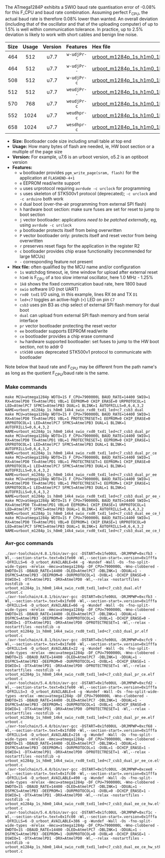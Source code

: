 The ATmega1284P exhibits a SWIO baud rate quantisation error of -0.08% for this F_CPU and baud rate combination. Assuming perfect F<sub>CPU</sub>, the actual baud rate is therefore 0.08% lower than wanted. An overall deviation (including that of the oscillator and that of the uploading computer) of up to 1.5% is well within communication tolerance. In practice, up to 2.5% deviation is likely to work with short cables and benign line noise.

|Size|Usage|Version|Features|Hex file|
|:-:|:-:|:-:|:-:|:--|
|464|512|u7.7|`w-udjPr--`|[urboot_m1284p_1s_h1m0_1k8_swio_rxd0_txd1_led+c7_csb3_dual.hex](https://raw.githubusercontent.com/stefanrueger/urboot.hex/main/mcus/atmega1284p/watchdog_1_s/internal_oscillator_h-1.25%25/%2B1m000000_hz/%2B%2B%2B1k8_baud/uart0_rxd0_txd1/led%2Bc7_csb3_dual/urboot_m1284p_1s_h1m0_1k8_swio_rxd0_txd1_led%2Bc7_csb3_dual.hex)|
|464|512|u7.7|`w-udjPr--`|[urboot_m1284p_1s_h1m0_1k8_swio_rxd0_txd1_led+c7_csb3_dual_pr.hex](https://raw.githubusercontent.com/stefanrueger/urboot.hex/main/mcus/atmega1284p/watchdog_1_s/internal_oscillator_h-1.25%25/%2B1m000000_hz/%2B%2B%2B1k8_baud/uart0_rxd0_txd1/led%2Bc7_csb3_dual/urboot_m1284p_1s_h1m0_1k8_swio_rxd0_txd1_led%2Bc7_csb3_dual_pr.hex)|
|508|512|u7.7|`w-udjPr-c`|[urboot_m1284p_1s_h1m0_1k8_swio_rxd0_txd1_led+c7_csb3_dual_pr_ce.hex](https://raw.githubusercontent.com/stefanrueger/urboot.hex/main/mcus/atmega1284p/watchdog_1_s/internal_oscillator_h-1.25%25/%2B1m000000_hz/%2B%2B%2B1k8_baud/uart0_rxd0_txd1/led%2Bc7_csb3_dual/urboot_m1284p_1s_h1m0_1k8_swio_rxd0_txd1_led%2Bc7_csb3_dual_pr_ce.hex)|
|512|512|u7.7|`weudjPr--`|[urboot_m1284p_1s_h1m0_1k8_swio_rxd0_txd1_led+c7_csb3_dual_pr_ee.hex](https://raw.githubusercontent.com/stefanrueger/urboot.hex/main/mcus/atmega1284p/watchdog_1_s/internal_oscillator_h-1.25%25/%2B1m000000_hz/%2B%2B%2B1k8_baud/uart0_rxd0_txd1/led%2Bc7_csb3_dual/urboot_m1284p_1s_h1m0_1k8_swio_rxd0_txd1_led%2Bc7_csb3_dual_pr_ee.hex)|
|570|768|u7.7|`weudjPr-c`|[urboot_m1284p_1s_h1m0_1k8_swio_rxd0_txd1_led+c7_csb3_dual_pr_ee_ce.hex](https://raw.githubusercontent.com/stefanrueger/urboot.hex/main/mcus/atmega1284p/watchdog_1_s/internal_oscillator_h-1.25%25/%2B1m000000_hz/%2B%2B%2B1k8_baud/uart0_rxd0_txd1/led%2Bc7_csb3_dual/urboot_m1284p_1s_h1m0_1k8_swio_rxd0_txd1_led%2Bc7_csb3_dual_pr_ee_ce.hex)|
|552|1024|u7.7|`weudhpr-c`|[urboot_m1284p_1s_h1m0_1k8_swio_rxd0_txd1_led+c7_csb3_dual_ee_ce_hw.hex](https://raw.githubusercontent.com/stefanrueger/urboot.hex/main/mcus/atmega1284p/watchdog_1_s/internal_oscillator_h-1.25%25/%2B1m000000_hz/%2B%2B%2B1k8_baud/uart0_rxd0_txd1/led%2Bc7_csb3_dual/urboot_m1284p_1s_h1m0_1k8_swio_rxd0_txd1_led%2Bc7_csb3_dual_ee_ce_hw.hex)|
|658|1024|u7.7|`wesdhpr-c`|[urboot_m1284p_1s_h1m0_1k8_swio_rxd0_txd1_led+c7_csb3_dual_ee_ce_hw_stk500.hex](https://raw.githubusercontent.com/stefanrueger/urboot.hex/main/mcus/atmega1284p/watchdog_1_s/internal_oscillator_h-1.25%25/%2B1m000000_hz/%2B%2B%2B1k8_baud/uart0_rxd0_txd1/led%2Bc7_csb3_dual/urboot_m1284p_1s_h1m0_1k8_swio_rxd0_txd1_led%2Bc7_csb3_dual_ee_ce_hw_stk500.hex)|

- **Size:** Bootloader code size including small table at top end
- **Usage:** How many bytes of flash are needed, ie, HW boot section or a multiple of the page size
- **Version:** For example, u7.6 is an urboot version, o5.2 is an optiboot version
- **Features:**
  + `w` bootloader provides `pgm_write_page(sram, flash)` for the application at `FLASHEND-4+1`
  + `e` EEPROM read/write support
  + `u` uses urprotocol requiring `avrdude -c urclock` for programming
  + `s` uses skeleton of STK500v1 protocol (deprecated); `-c urclock` and `-c arduino` both work
  + `d` dual boot (over-the-air programming from external SPI flash)
  + `h` hardware boot section: make sure fuses are set for reset to jump to boot section
  + `j` vector bootloader: applications *need to be patched externally*, eg, using `avrdude -c urclock`
  + `p` bootloader protects itself from being overwritten
  + `P` vector bootloader only: protects itself and reset vector from being overwritten
  + `r` preserves reset flags for the application in the register R2
  + `c` bootloader provides chip erase functionality (recommended for large MCUs)
  + `-` corresponding feature not present
- **Hex file:** often qualified by the MCU name and/or configuration
  + `1s` watchdog timeout, ie, time window for upload after external reset
  + `h1m0` is F<sub>CPU</sub> of a too slow internal oscillator, here 1.0 MHz - 1.25%
  + `1k8` shows the fixed communication baud rate, here 1800 baud
  + `swio` software I/O (not UART)
  + `rxd0 txd1` I/O using, in this example, lines RX `D0` and TX `D1`
  + `led+c7` toggles an active-high (`+`) LED on pin `C7`
  + `csb3` uses pin B3 as chip select of external SPI flash memory for dual boot
  + `dual` can upload from external SPI flash memory and from serial interface
  + `pr` vector bootloader protecting the reset vector
  + `ee` bootloader supports EEPROM read/write
  + `ce` bootloader provides a chip erase command
  + `hw` hardware supported bootloader: set fuses to jump to the HW boot section, not to addr 0
  + `stk500` uses deprecated STK500v1 protocol to communicate with bootloader


Note below that baud rate and F<sub>CPU</sub> may be different from the path name's as long as the quotient F<sub>CPU</sub>/baud rate is the same.

### Make commands
```
make MCU=atmega1284p WDTO=1S F_CPU=7900000L BAUD_RATE=14400 SWIO=1 RX=AtmelPD0 TX=AtmelPD1 VBL=1 EEPROM=0 CHIP_ERASE=0 URPROTOCOL=1 LED=AtmelPC7 SFMCS=AtmelPB3 DUAL=1 BLINK=1 AUTOFRILLS=0,6,4,3,2 NAME=urboot_m1284p_1s_h8m0_14k4_swio_rxd0_txd1_led+c7_csb3_dual
make MCU=atmega1284p WDTO=1S F_CPU=7900000L BAUD_RATE=14400 SWIO=1 RX=AtmelPD0 TX=AtmelPD1 VBL=1 PROTECTRESET=1 EEPROM=0 CHIP_ERASE=0 URPROTOCOL=1 LED=AtmelPC7 SFMCS=AtmelPB3 DUAL=1 BLINK=1 AUTOFRILLS=0,6,4,3,2 NAME=urboot_m1284p_1s_h8m0_14k4_swio_rxd0_txd1_led+c7_csb3_dual_pr
make MCU=atmega1284p WDTO=1S F_CPU=7900000L BAUD_RATE=14400 SWIO=1 RX=AtmelPD0 TX=AtmelPD1 VBL=1 PROTECTRESET=1 EEPROM=0 CHIP_ERASE=1 URPROTOCOL=1 LED=AtmelPC7 SFMCS=AtmelPB3 DUAL=1 BLINK=1 AUTOFRILLS=0,6,4,3,2 NAME=urboot_m1284p_1s_h8m0_14k4_swio_rxd0_txd1_led+c7_csb3_dual_pr_ce
make MCU=atmega1284p WDTO=1S F_CPU=7900000L BAUD_RATE=14400 SWIO=1 RX=AtmelPD0 TX=AtmelPD1 VBL=1 PROTECTRESET=1 EEPROM=1 CHIP_ERASE=0 URPROTOCOL=1 LED=AtmelPC7 SFMCS=AtmelPB3 DUAL=1 BLINK=1 AUTOFRILLS=0,6,4,3,2 NAME=urboot_m1284p_1s_h8m0_14k4_swio_rxd0_txd1_led+c7_csb3_dual_pr_ee
make MCU=atmega1284p WDTO=1S F_CPU=7900000L BAUD_RATE=14400 SWIO=1 RX=AtmelPD0 TX=AtmelPD1 VBL=1 PROTECTRESET=1 EEPROM=1 CHIP_ERASE=1 URPROTOCOL=1 LED=AtmelPC7 SFMCS=AtmelPB3 DUAL=1 BLINK=1 AUTOFRILLS=0,6,4,3,2 NAME=urboot_m1284p_1s_h8m0_14k4_swio_rxd0_txd1_led+c7_csb3_dual_pr_ee_ce
make MCU=atmega1284p WDTO=1S F_CPU=7900000L BAUD_RATE=14400 SWIO=1 RX=AtmelPD0 TX=AtmelPD1 VBL=0 EEPROM=1 CHIP_ERASE=1 URPROTOCOL=1 LED=AtmelPC7 SFMCS=AtmelPB3 DUAL=1 BLINK=1 AUTOFRILLS=0,6,4,3,2 NAME=urboot_m1284p_1s_h8m0_14k4_swio_rxd0_txd1_led+c7_csb3_dual_ee_ce_hw
make MCU=atmega1284p WDTO=1S F_CPU=7900000L BAUD_RATE=14400 SWIO=1 RX=AtmelPD0 TX=AtmelPD1 VBL=0 EEPROM=1 CHIP_ERASE=1 URPROTOCOL=0 LED=AtmelPC7 SFMCS=AtmelPB3 DUAL=1 BLINK=1 AUTOFRILLS=0,6,4,3,2 NAME=urboot_m1284p_1s_h8m0_14k4_swio_rxd0_txd1_led+c7_csb3_dual_ee_ce_hw_stk500
```

### Avr-gcc commands
```
./avr-toolchain/4.8.1/bin/avr-gcc -DSTART=0x1fe00UL -DRJMPWP=0xcfb3 -Wl,--section-start=.text=0x1fe00 -Wl,--section-start=.version=0x1fffa -DFRILLS=6 -D_urboot_AVAILABLE=84 -g -Wundef -Wall -Os -fno-split-wide-types -mrelax -mmcu=atmega1284p -DF_CPU=7900000L -Wno-clobbered -DWDTO=1S -DBAUD_RATE=14400 -DLED=AtmelPC7 -DBLINK=1 -DDUAL=1 -DSFMCS=AtmelPB3 -DEEPROM=0 -DURPROTOCOL=1 -DVBL=1 -DCHIP_ERASE=0 -DSWIO=1 -DTX=AtmelPD1 -DRX=AtmelPD0 -Wl,--relax -nostartfiles -nostdlib -o urboot_m1284p_1s_h8m0_14k4_swio_rxd0_txd1_led+c7_csb3_dual.elf urboot.c
./avr-toolchain/4.8.1/bin/avr-gcc -DSTART=0x1fe00UL -DRJMPWP=0xcfb3 -Wl,--section-start=.text=0x1fe00 -Wl,--section-start=.version=0x1fffa -DFRILLS=6 -D_urboot_AVAILABLE=66 -g -Wundef -Wall -Os -fno-split-wide-types -mrelax -mmcu=atmega1284p -DF_CPU=7900000L -Wno-clobbered -DWDTO=1S -DBAUD_RATE=14400 -DLED=AtmelPC7 -DBLINK=1 -DDUAL=1 -DSFMCS=AtmelPB3 -DEEPROM=0 -DURPROTOCOL=1 -DVBL=1 -DCHIP_ERASE=0 -DSWIO=1 -DTX=AtmelPD1 -DRX=AtmelPD0 -DPROTECTRESET=1 -Wl,--relax -nostartfiles -nostdlib -o urboot_m1284p_1s_h8m0_14k4_swio_rxd0_txd1_led+c7_csb3_dual_pr.elf urboot.c
./avr-toolchain/4.8.1/bin/avr-gcc -DSTART=0x1fe00UL -DRJMPWP=0xcfc9 -Wl,--section-start=.text=0x1fe00 -Wl,--section-start=.version=0x1fffa -DFRILLS=6 -D_urboot_AVAILABLE=22 -g -Wundef -Wall -Os -fno-split-wide-types -mrelax -mmcu=atmega1284p -DF_CPU=7900000L -Wno-clobbered -DWDTO=1S -DBAUD_RATE=14400 -DLED=AtmelPC7 -DBLINK=1 -DDUAL=1 -DSFMCS=AtmelPB3 -DEEPROM=0 -DURPROTOCOL=1 -DVBL=1 -DCHIP_ERASE=1 -DSWIO=1 -DTX=AtmelPD1 -DRX=AtmelPD0 -DPROTECTRESET=1 -Wl,--relax -nostartfiles -nostdlib -o urboot_m1284p_1s_h8m0_14k4_swio_rxd0_txd1_led+c7_csb3_dual_pr_ce.elf urboot.c
./avr-toolchain/5.4.0/bin/avr-gcc -DSTART=0x1fe00UL -DRJMPWP=0xcfd2 -Wl,--section-start=.text=0x1fe00 -Wl,--section-start=.version=0x1fffa -DFRILLS=3 -D_urboot_AVAILABLE=4 -g -Wundef -Wall -Os -fno-split-wide-types -mrelax -mmcu=atmega1284p -DF_CPU=7900000L -Wno-clobbered -DWDTO=1S -DBAUD_RATE=14400 -DLED=AtmelPC7 -DBLINK=1 -DDUAL=1 -DSFMCS=AtmelPB3 -DEEPROM=1 -DURPROTOCOL=1 -DVBL=1 -DCHIP_ERASE=0 -DSWIO=1 -DTX=AtmelPD1 -DRX=AtmelPD0 -DPROTECTRESET=1 -Wl,--relax -nostartfiles -nostdlib -o urboot_m1284p_1s_h8m0_14k4_swio_rxd0_txd1_led+c7_csb3_dual_pr_ee.elf urboot.c
./avr-toolchain/5.4.0/bin/avr-gcc -DSTART=0x1fd00UL -DRJMPWP=0xcf68 -Wl,--section-start=.text=0x1fd00 -Wl,--section-start=.version=0x1fffa -DFRILLS=6 -D_urboot_AVAILABLE=216 -g -Wundef -Wall -Os -fno-split-wide-types -mrelax -mmcu=atmega1284p -DF_CPU=7900000L -Wno-clobbered -DWDTO=1S -DBAUD_RATE=14400 -DLED=AtmelPC7 -DBLINK=1 -DDUAL=1 -DSFMCS=AtmelPB3 -DEEPROM=1 -DURPROTOCOL=1 -DVBL=1 -DCHIP_ERASE=1 -DSWIO=1 -DTX=AtmelPD1 -DRX=AtmelPD0 -DPROTECTRESET=1 -Wl,--relax -nostartfiles -nostdlib -o urboot_m1284p_1s_h8m0_14k4_swio_rxd0_txd1_led+c7_csb3_dual_pr_ee_ce.elf urboot.c
./avr-toolchain/5.4.0/bin/avr-gcc -DSTART=0x1fc00UL -DRJMPWP=0xcee8 -Wl,--section-start=.text=0x1fc00 -Wl,--section-start=.version=0x1fffa -DFRILLS=6 -D_urboot_AVAILABLE=490 -g -Wundef -Wall -Os -fno-split-wide-types -mrelax -mmcu=atmega1284p -DF_CPU=7900000L -Wno-clobbered -DWDTO=1S -DBAUD_RATE=14400 -DLED=AtmelPC7 -DBLINK=1 -DDUAL=1 -DSFMCS=AtmelPB3 -DEEPROM=1 -DURPROTOCOL=1 -DVBL=0 -DCHIP_ERASE=1 -DSWIO=1 -DTX=AtmelPD1 -DRX=AtmelPD0 -Wl,--relax -nostartfiles -nostdlib -o urboot_m1284p_1s_h8m0_14k4_swio_rxd0_txd1_led+c7_csb3_dual_ee_ce_hw.elf urboot.c
./avr-toolchain/5.4.0/bin/avr-gcc -DSTART=0x1fc00UL -DRJMPWP=0xcf1c -Wl,--section-start=.text=0x1fc00 -Wl,--section-start=.version=0x1fffa -DFRILLS=6 -D_urboot_AVAILABLE=386 -g -Wundef -Wall -Os -fno-split-wide-types -mrelax -mmcu=atmega1284p -DF_CPU=7900000L -Wno-clobbered -DWDTO=1S -DBAUD_RATE=14400 -DLED=AtmelPC7 -DBLINK=1 -DDUAL=1 -DSFMCS=AtmelPB3 -DEEPROM=1 -DURPROTOCOL=0 -DVBL=0 -DCHIP_ERASE=1 -DSWIO=1 -DTX=AtmelPD1 -DRX=AtmelPD0 -Wl,--relax -nostartfiles -nostdlib -o urboot_m1284p_1s_h8m0_14k4_swio_rxd0_txd1_led+c7_csb3_dual_ee_ce_hw_stk500.elf urboot.c
```

